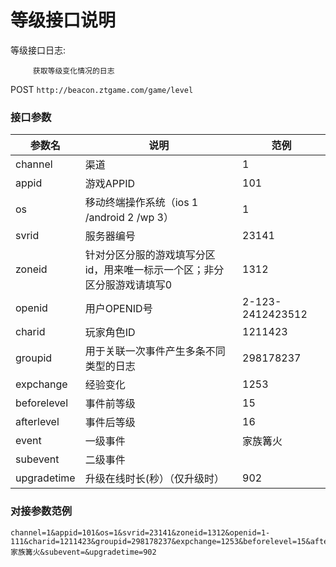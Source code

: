等级接口说明
=========================

等级接口日志:
```
     获取等级变化情况的日志
```
POST `http://beacon.ztgame.com/game/level`
 
### 接口参数
 
| 参数名 | 说明 | 范例 |
|------|------|------|
| channel | 渠道 | 1 |
| appid | 游戏APPID | 101 |
| os | 移动终端操作系统（ios 1 /android 2 /wp 3） | 1 |
| svrid | 服务器编号 | 23141 |
| zoneid | 针对分区分服的游戏填写分区id，用来唯一标示一个区；非分区分服游戏请填写0 | 1312 |
| openid | 用户OPENID号 | 2-123-2412423512 |
| charid | 玩家角色ID | 1211423 |
| groupid | 用于关联一次事件产生多条不同类型的日志 | 298178237 |
| expchange | 经验变化 | 1253 |
| beforelevel | 事件前等级 | 15 |
| afterlevel | 事件后等级 | 16 |
| event | 一级事件 | 家族篝火 |
| subevent | 二级事件 |  |
| upgradetime | 升级在线时长(秒）（仅升级时） | 902 |


### 对接参数范例

```
channel=1&appid=101&os=1&svrid=23141&zoneid=1312&openid=1-111&charid=1211423&groupid=298178237&expchange=1253&beforelevel=15&afterlevel=16&event=家族篝火&subevent=&upgradetime=902
```
